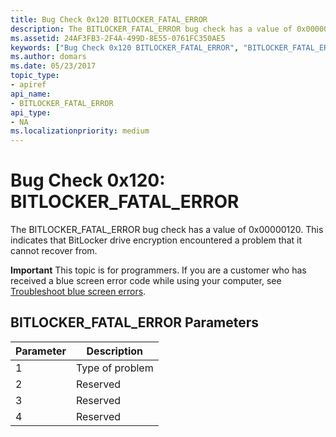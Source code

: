 ```yaml
---
title: Bug Check 0x120 BITLOCKER_FATAL_ERROR
description: The BITLOCKER_FATAL_ERROR bug check has a value of 0x00000120. This indicates that BitLocker drive encryption encountered a problem that it cannot recover from.
ms.assetid: 24AF3FB3-2F4A-499D-8E55-0761FC350AE5
keywords: ["Bug Check 0x120 BITLOCKER_FATAL_ERROR", "BITLOCKER_FATAL_ERROR"]
ms.author: domars
ms.date: 05/23/2017
topic_type:
- apiref
api_name:
- BITLOCKER_FATAL_ERROR
api_type:
- NA
ms.localizationpriority: medium
---
```


# Bug Check 0x120: BITLOCKER\_FATAL\_ERROR


The BITLOCKER\_FATAL\_ERROR bug check has a value of 0x00000120. This indicates that BitLocker drive encryption encountered a problem that it cannot recover from.

**Important** This topic is for programmers. If you are a customer who has received a blue screen error code while using your computer, see [Troubleshoot blue screen errors](https://windows.microsoft.com/windows-10/troubleshoot-blue-screen-errors).

## BITLOCKER\_FATAL\_ERROR Parameters


| Parameter | Description     |
|-----------|-----------------|
| 1         | Type of problem |
| 2         | Reserved        |
| 3         | Reserved        |
| 4         | Reserved        |

 

 

 




